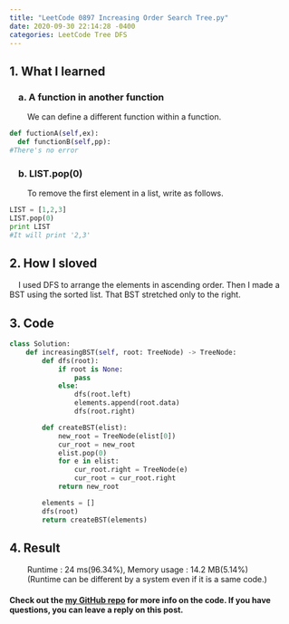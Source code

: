 ```yaml
---
title: "LeetCode 0897 Increasing Order Search Tree.py"
date: 2020-09-30 22:14:28 -0400
categories: LeetCode Tree DFS
---
```


## 1. What I learned
### &nbsp;&nbsp;&nbsp;&nbsp;a. A function in another function
&nbsp;&nbsp;&nbsp;&nbsp;&nbsp;&nbsp;&nbsp;&nbsp;We can define a different function within a function.
```python
def fuctionA(self,ex):
  def functionB(self,pp):
#There's no error
```

### &nbsp;&nbsp;&nbsp;&nbsp;b. LIST.pop(0)
&nbsp;&nbsp;&nbsp;&nbsp;&nbsp;&nbsp;&nbsp;&nbsp;To remove the first element in a list, write as follows.
```python
LIST = [1,2,3]
LIST.pop(0)
print LIST
#It will print '2,3'
```

## 2. How I sloved
&nbsp;&nbsp;&nbsp;&nbsp;I used DFS to arrange the elements in ascending order. Then I made a BST using the sorted list. That BST stretched only to the right.

## 3. Code
```python
class Solution:
    def increasingBST(self, root: TreeNode) -> TreeNode:
        def dfs(root):
            if root is None:
                pass
            else:
                dfs(root.left)
                elements.append(root.data)
                dfs(root.right)

        def createBST(elist):
            new_root = TreeNode(elist[0])
            cur_root = new_root
            elist.pop(0)
            for e in elist:
                cur_root.right = TreeNode(e)
                cur_root = cur_root.right
            return new_root

        elements = []
        dfs(root)
        return createBST(elements)
```

## 4. Result
&nbsp;&nbsp;&nbsp;&nbsp;&nbsp;&nbsp;&nbsp;&nbsp;Runtime : 24 ms(96.34%), Memory usage : 14.2 MB(5.14%)  
&nbsp;&nbsp;&nbsp;&nbsp;&nbsp;&nbsp;&nbsp;&nbsp;(Runtime can be different by a system even if it is a same code.)

#### Check out the [my GitHub repo][hyuk-gh] for more info on the code. If you have questions, you can leave a reply on this post.

[hyuk-gh]:   https://github.com/dlgur1994/StudyAlgorithms
